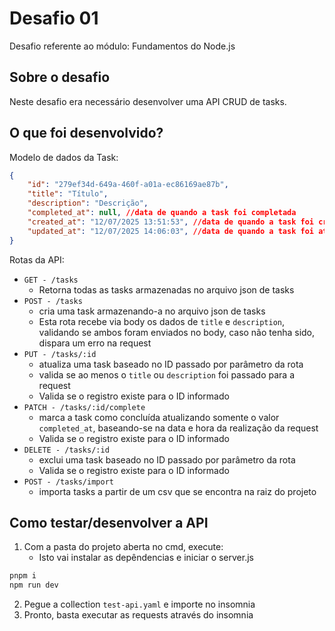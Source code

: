 # Desafio 01
Desafio referente ao módulo: Fundamentos do Node.js

## Sobre o desafio
Neste desafio era necessário desenvolver uma API CRUD de tasks.

## O que foi desenvolvido?

Modelo de dados da Task:
```json
{
    "id": "279ef34d-649a-460f-a01a-ec86169ae87b",
    "title": "Título",
    "description": "Descrição",
    "completed_at": null, //data de quando a task foi completada
    "created_at": "12/07/2025 13:51:53", //data de quando a task foi criada
    "updated_at": "12/07/2025 14:06:03", //data de quando a task foi atualizada
}
```

Rotas da API:

- `GET - /tasks`
    - Retorna todas as tasks armazenadas no arquivo json de tasks
- `POST - /tasks`
    - cria uma task armazenando-a no arquivo json de tasks
    - Esta rota recebe via body os dados de `title` e `description`, validando se ambos foram enviados no body, caso não tenha sido, dispara um erro na request
- `PUT - /tasks/:id`
    - atualiza uma task baseado no ID passado por parâmetro da rota
    - valida se ao menos o `title` ou `description` foi passado para a request
    - Valida se o registro existe para o ID informado
- `PATCH - /tasks/:id/complete`
    - marca a task como concluída atualizando somente o valor `completed_at`, baseando-se na data e hora da realização da request
    - Valida se o registro existe para o ID informado
- `DELETE - /tasks/:id`
    - exclui uma task baseado no ID passado por parâmetro da rota
    - Valida se o registro existe para o ID informado
- `POST - /tasks/import`
    -  importa tasks a partir de um csv que se encontra na raiz do projeto

## Como testar/desenvolver a API

1. Com a pasta do projeto aberta no cmd, execute:
    -  Isto vai instalar as depêndencias e iniciar o server.js

```sh
pnpm i
npm run dev
```

2. Pegue a collection `test-api.yaml` e importe no insomnia
3. Pronto, basta executar as requests através do insomnia

